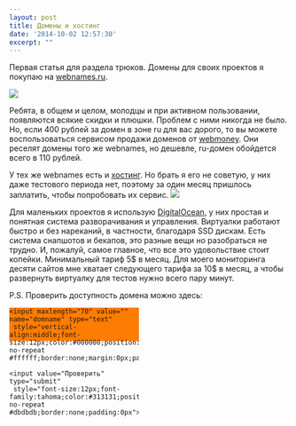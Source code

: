```yaml
---
layout: post
title: Домены и хостинг
date: '2014-10-02 12:57:30'
excerpt: ""
---
```


Первая статья для раздела трюков. Домены для своих проектов я покупаю на [webnames.ru](http://www.webnames.ru/scripts/check.pl?ref_id=189029).

<a href="http://www.webnames.ru/?ref_id=189029" target="_blank">![](https://farm9.staticflickr.com/8646/16514983701_31a67fd6cc_o.png)</a>

Ребята, в общем и целом, молодцы и при активном пользовании, появляются всякие скидки и плюшки. Проблем с ними никогда не было. Но, если 400 рублей за домен в зоне ru для вас дорого, то вы можете воспользоваться сервисом продажи доменов от [webmoney](http://domains.webmoney.ru/). Они реселят домены того же webnames, но дешевле, ru-домен обойдется всего в 110 рублей.

У тех же webnames есть и [хостинг](http://www.webnames.ru/hosting?ref_id=189029). Но брать я его не советую, у них даже тестового периода нет, поэтому за один месяц пришлось заплатить, чтобы попробовать их сервис.
<a href="https://www.digitalocean.com/?refcode=251f232fd77e" target="_blank">![](https://farm8.staticflickr.com/7293/16516705975_0c6692035e_o.png)</a>

Для маленьких проектов я использую [DigitalOcean](https://www.digitalocean.com/?refcode=251f232fd77e), у них простая и понятная система разворачивания и управления. Виртуалки работают быстро и без нареканий, в частности, благодаря SSD дискам. Есть система снапшотов и бекапов, это разные вещи но разобраться не трудно. И, пожалуй, самое главное, что все это удовольствие стоит копейки. Минимальный тариф 5$ в месяц. Для моего мониторинга десяти сайтов мне хватает следующего тарифа за 10$ в месяц, а чтобы развернуть виртуалку для тестов нужно всего пару минут.

P.S. Проверить доступность домена можно здесь:
<div style="position:relative;width:234px;height:60px;background:url(http://www.webnames.ru/img/branch/bg_3.gif) no-repeat #fd7c04">
<form action="http://www.webnames.ru/scripts/check.pl" method="post">
	<input type="hidden" name="ref_id" value="189029">

	<input maxlength="70" value="" name="domname" type="text"
	 style="vertical-align:middle;font-size:12px;color:#000000;position:absolute;top:29px;left:5px;width:142px;height:16px;background:url(http://www.webnames.ru/img/branch/input_3.gif) no-repeat #ffffff;border:none;margin:0px;padding:6px;">

	<input value="Проверить" type="submit"
	 style="font-size:12px;font-family:tahoma;color:#313131;position:absolute;top:29px;left:162px;width:68px;height:28px;background:url(http://www.webnames.ru/img/branch/send_3.gif) no-repeat #dbdbdb;border:none;padding:0px">
</form>
</div>
